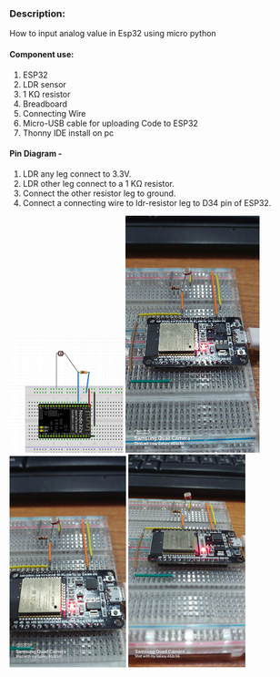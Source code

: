 <h3>Description:</h3>
<p>How to input analog value in Esp32 using micro python</p>

<h4>Component use:</h4>
<p>
<ol>
<li>ESP32</li>
<li>LDR sensor</li>
<li>1 KΩ resistor</li>
<li>Breadboard</li>
<li>Connecting Wire</li>
<li>Micro-USB cable for uploading Code to ESP32</li>
<li>Thonny IDE install on pc</li>
</ol>
</p>

<h4>Pin Diagram  - </h4>
<p>
<ol>
<li> LDR any leg connect to 3.3V.</li>
<li> LDR other leg connect to a 1 KΩ resistor.</li>
<li> Connect the other resistor leg to ground.</li>
<li> Connect a connecting wire to ldr-resistor leg to D34 pin of ESP32.</li>
</ol>
</p>

<img src = "Images/circuit_diagram.png" width="200" height = "200">

<img src = "Images/image1.png">
<img src = "Images/image2.png">
<img src = "Images/image3.png">


